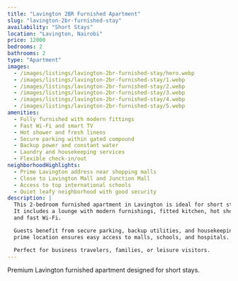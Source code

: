 ```yaml
---
title: "Lavington 2BR Furnished Apartment"
slug: "lavington-2br-furnished-stay"
availability: "Short Stays"
location: "Lavington, Nairobi"
price: 12000
bedrooms: 2
bathrooms: 2
type: "Apartment"
images:
  - /images/listings/lavington-2br-furnished-stay/hero.webp
  - /images/listings/lavington-2br-furnished-stay/1.webp
  - /images/listings/lavington-2br-furnished-stay/2.webp
  - /images/listings/lavington-2br-furnished-stay/3.webp
  - /images/listings/lavington-2br-furnished-stay/4.webp
  - /images/listings/lavington-2br-furnished-stay/5.webp
amenities:
  - Fully furnished with modern fittings
  - Fast Wi-Fi and smart TV
  - Hot shower and fresh linens
  - Secure parking within gated compound
  - Backup power and constant water
  - Laundry and housekeeping services
  - Flexible check-in/out
neighborhoodHighlights:
  - Prime Lavington address near shopping malls
  - Close to Lavington Mall and Junction Mall
  - Access to top international schools
  - Quiet leafy neighborhood with good security
description: |
  This 2-bedroom furnished apartment in Lavington is ideal for short stays. 
  It includes a lounge with modern furnishings, fitted kitchen, hot shower, 
  and fast Wi-Fi.  

  Guests benefit from secure parking, backup utilities, and housekeeping. Its 
  prime location ensures easy access to malls, schools, and hospitals.  

  Perfect for business travelers, families, or leisure visitors.
---
```

Premium Lavington furnished apartment designed for short stays.
